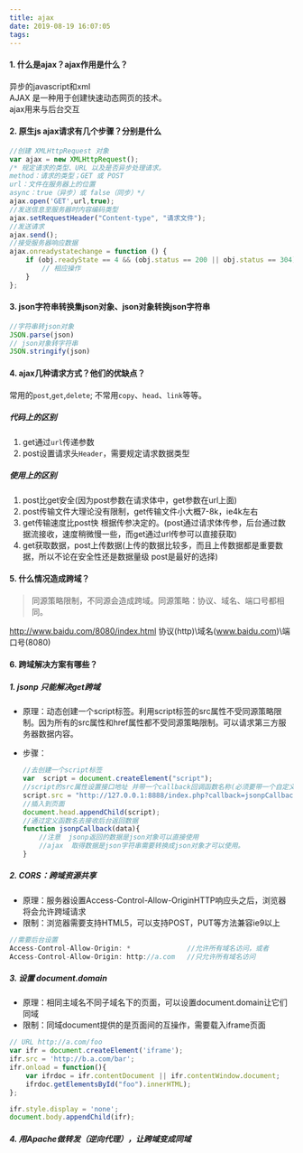 ```yaml
---
title: ajax
date: 2019-08-19 16:07:05
tags:
---
```

#### 1. 什么是ajax？ajax作用是什么？
异步的javascript和xml  
AJAX 是一种用于创建快速动态网页的技术。  
ajax用来与后台交互

<!-- more -->

#### 2. 原生js ajax请求有几个步骤？分别是什么
``` js
//创建 XMLHttpRequest 对象
var ajax = new XMLHttpRequest();
/* 规定请求的类型、URL 以及是否异步处理请求。
method：请求的类型；GET 或 POST
url：文件在服务器上的位置
async：true（异步）或 false（同步）*/
ajax.open('GET',url,true);
//发送信息至服务器时内容编码类型
ajax.setRequestHeader("Content-type", "请求文件"); 
//发送请求
ajax.send();  
//接受服务器响应数据
ajax.onreadystatechange = function () {
    if (obj.readyState == 4 && (obj.status == 200 || obj.status == 304)) { 
        // 相应操作
    }
};
```
#### 3. json字符串转换集json对象、json对象转换json字符串
``` js
//字符串转json对象
JSON.parse(json) 
// json对象转字符串
JSON.stringify(json)
```

#### 4. ajax几种请求方式？他们的优缺点？
常用的`post`,`get`,`delete`;
不常用`copy`、`head`、`link`等等。
##### 代码上的区别
 1. get通过`url`传递参数
 2. post设置请求头`Header`，需要规定请求数据类型
 
##### 使用上的区别
 1. post比get安全(因为post参数在请求体中，get参数在url上面)
 2. post传输文件大理论没有限制，get传输文件小大概7-8k，ie4k左右
 3. get传输速度比post快 根据传参决定的。(post通过请求体传参，后台通过数据流接收，速度稍微慢一些，而get通过url传参可以直接获取)
 4. get获取数据，post上传数据(上传的数据比较多，而且上传数据都是重要数据，所以不论在安全性还是数据量级 post是最好的选择)

#### 5. 什么情况造成跨域？
> 同源策略限制，不同源会造成跨域。同源策略：协议、域名、端口号都相同。

http://www.baidu.com/8080/index.html 协议(http)\域名(www.baidu.com)\端口号(8080)

#### 6. 跨域解决方案有哪些？
##### 1. jsonp 只能解决get跨域
- 原理：动态创建一个script标签。利用script标签的src属性不受同源策略限制。因为所有的src属性和href属性都不受同源策略限制。可以请求第三方服务器数据内容。
- 步骤：

    ``` js
    //去创建一个script标签
    var  script = document.createElement("script");
    //script的src属性设置接口地址 并带一个callback回调函数名称(必须要带一个自定义函数名 要不然后台无法返回数据。)
    script.src = "http://127.0.0.1:8888/index.php?callback=jsonpCallback";
    //插入到页面
    document.head.appendChild(script);
    //通过定义函数名去接收后台返回数据
    function jsonpCallback(data){
        //注意  jsonp返回的数据是json对象可以直接使用
        //ajax  取得数据是json字符串需要转换成json对象才可以使用。
    }
    ```

##### 2. CORS：跨域资源共享
- 原理：服务器设置Access-Control-Allow-OriginHTTP响应头之后，浏览器将会允许跨域请求
- 限制：浏览器需要支持HTML5，可以支持POST，PUT等方法兼容ie9以上
``` js
//需要后台设置
Access-Control-Allow-Origin: *              //允许所有域名访问，或者
Access-Control-Allow-Origin: http://a.com   //只允许所有域名访问
```

##### 3. 设置 document.domain
- 原理：相同主域名不同子域名下的页面，可以设置document.domain让它们同域
- 限制：同域document提供的是页面间的互操作，需要载入iframe页面
``` js
// URL http://a.com/foo
var ifr = document.createElement('iframe');
ifr.src = 'http://b.a.com/bar'; 
ifr.onload = function(){
    var ifrdoc = ifr.contentDocument || ifr.contentWindow.document;
    ifrdoc.getElementsById("foo").innerHTML);
};

ifr.style.display = 'none';
document.body.appendChild(ifr);
```

##### 4. 用Apache做转发（逆向代理），让跨域变成同域


